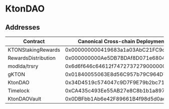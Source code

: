 # KtonDAO 

## Addresses
|  Contract            | Canonical Cross-chain Deployment Address   |
|----------------------|--------------------------------------------|
|  KTONStakingRewards  | 0x000000000419683a1a03AbC21FC9da25fd2B4dD7 |
|  RewardsDistribution | 0x000000000Ae5DB7BDAf8D071e680452e33d91Dd5 |
|  modlda/trsry        | 0x6d6f646c64612f74727372790000000000000000 |
|  gKTON               | 0x01840055063E8d56C957b79C964D7fc50a825752 |
|  KtonDAO             | 0x34D4519c574047c9D7F9E79b2bc718aef159129B |
|  Timelock            | 0xCA435c493Ee55AB27e8C8b1b1a89706c5a2761b5 |
|  KtonDAOVault        | 0x0DBFbb1Ab6e42F89661B4f98d5d0acdBE21d1ffC |
